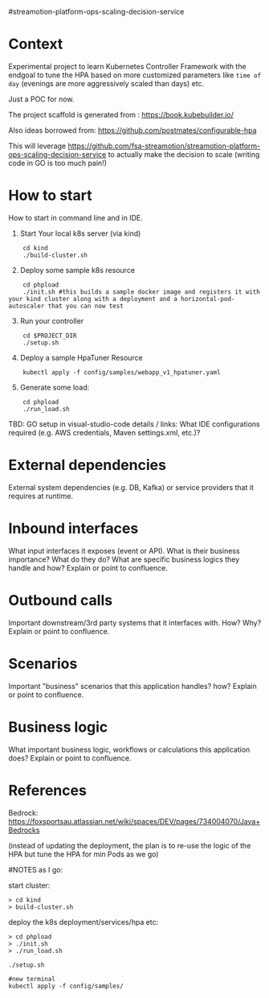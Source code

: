 #streamotion-platform-ops-scaling-decision-service
# Context

Experimental project to learn Kubernetes Controller Framework with the endgoal to tune the HPA 
based on more customized parameters like `time of day` (evenings are more aggressively scaled than days) etc. 

Just a POC for now.

The project scaffold is generated from : https://book.kubebuilder.io/ 

Also ideas borrowed from:
https://github.com/postmates/configurable-hpa 

This will leverage https://github.com/fsa-streamotion/streamotion-platform-ops-scaling-decision-service to actually make the decision to scale (writing code in GO is too much pain!)



# How to start
How to start in command line and in IDE.

1. Start Your local k8s server (via kind)

```
    cd kind
    ./build-cluster.sh
```

2. Deploy some sample k8s resource


```
    cd phpload
    ./init.sh #this builds a sample docker image and registers it with your kind cluster along with a deployment and a horizontal-pod-autoscaler that you can now test
```

3. Run your controller
```
    cd $PROJECT_DIR
    ./setup.sh
```

4. Deploy a sample HpaTuner Resource

```
    kubectl apply -f config/samples/webapp_v1_hpatuner.yaml
```

5. Generate some load:
```
    cd phpload
    ./run_load.sh 
```

TBD: GO setup in visual-studio-code details / links: What IDE configurations required (e.g. AWS credentials, Maven settings.xml, etc.)?

# External dependencies
External system dependencies (e.g. DB, Kafka) or service providers that it requires at runtime.

# Inbound interfaces
What input interfaces it exposes (event or API). What is their business importance?
What do they do? What are specific business logics they handle and how?
Explain or point to confluence.

# Outbound calls
Important downstream/3rd party systems that it interfaces with. How? Why?
Explain or point to confluence.

# Scenarios
Important "business" scenarios that this application handles? how? Explain or point to confluence.

# Business logic
What important business logic, workflows or calculations this application does? Explain or point to confluence.

# References
Bedrock: https://foxsportsau.atlassian.net/wiki/spaces/DEV/pages/734004070/Java+Bedrocks






(instead of updating the deployment, the plan is to re-use the logic of the HPA but tune the HPA for min Pods as we go)




#NOTES as I go:

start cluster:

```
> cd kind 
> build-cluster.sh
```

deploy the k8s deployment/services/hpa etc:
```
> cd phpload
> ./init.sh
> ./run_load.sh
```

```
./setup.sh

#new terminal
kubectl apply -f config/samples/
```

